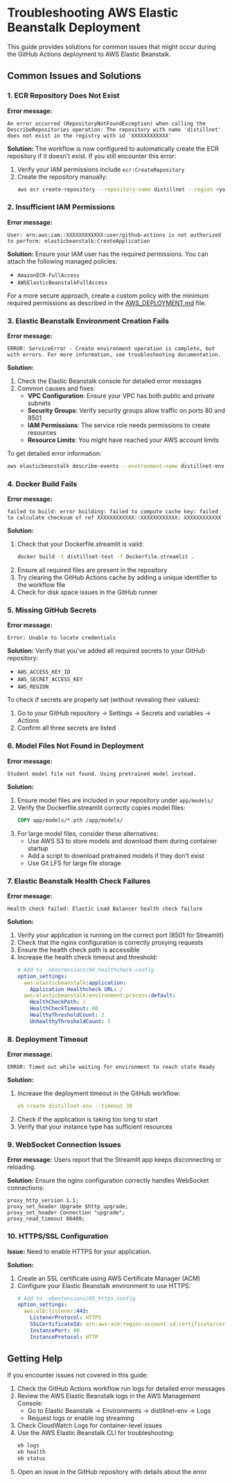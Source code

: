 # Troubleshooting AWS Elastic Beanstalk Deployment

This guide provides solutions for common issues that might occur during the GitHub Actions deployment to AWS Elastic Beanstalk.

## Common Issues and Solutions

### 1. ECR Repository Does Not Exist

**Error message:**
```
An error occurred (RepositoryNotFoundException) when calling the DescribeRepositories operation: The repository with name 'distillnet' does not exist in the registry with id 'XXXXXXXXXXXX'
```

**Solution:**
The workflow is now configured to automatically create the ECR repository if it doesn't exist. If you still encounter this error:

1. Verify your IAM permissions include `ecr:CreateRepository`
2. Create the repository manually:
   ```bash
   aws ecr create-repository --repository-name distillnet --region <your-region>
   ```

### 2. Insufficient IAM Permissions

**Error message:**
```
User: arn:aws:iam::XXXXXXXXXXXX:user/github-actions is not authorized to perform: elasticbeanstalk:CreateApplication
```

**Solution:**
Ensure your IAM user has the required permissions. You can attach the following managed policies:
- `AmazonECR-FullAccess`
- `AWSElasticBeanstalkFullAccess`

For a more secure approach, create a custom policy with the minimum required permissions as described in the [AWS_DEPLOYMENT.md](../../AWS_DEPLOYMENT.md) file.

### 3. Elastic Beanstalk Environment Creation Fails

**Error message:**
```
ERROR: ServiceError - Create environment operation is complete, but with errors. For more information, see troubleshooting documentation.
```

**Solution:**
1. Check the Elastic Beanstalk console for detailed error messages
2. Common causes and fixes:
   - **VPC Configuration**: Ensure your VPC has both public and private subnets
   - **Security Groups**: Verify security groups allow traffic on ports 80 and 8501
   - **IAM Permissions**: The service role needs permissions to create resources
   - **Resource Limits**: You might have reached your AWS account limits

To get detailed error information:
```bash
aws elasticbeanstalk describe-events --environment-name distillnet-env --region <your-region>
```

### 4. Docker Build Fails

**Error message:**
```
failed to build: error building: failed to compute cache key: failed to calculate checksum of ref XXXXXXXXXXXX::XXXXXXXXXXXX: XXXXXXXXXXXX
```

**Solution:**
1. Check that your Dockerfile.streamlit is valid:
   ```bash
   docker build -t distillnet-test -f Dockerfile.streamlit .
   ```
2. Ensure all required files are present in the repository
3. Try clearing the GitHub Actions cache by adding a unique identifier to the workflow file
4. Check for disk space issues in the GitHub runner

### 5. Missing GitHub Secrets

**Error message:**
```
Error: Unable to locate credentials
```

**Solution:**
Verify that you've added all required secrets to your GitHub repository:
- `AWS_ACCESS_KEY_ID`
- `AWS_SECRET_ACCESS_KEY`
- `AWS_REGION`

To check if secrets are properly set (without revealing their values):
1. Go to your GitHub repository → Settings → Secrets and variables → Actions
2. Confirm all three secrets are listed

### 6. Model Files Not Found in Deployment

**Error message:**
```
Student model file not found. Using pretrained model instead.
```

**Solution:**
1. Ensure model files are included in your repository under `app/models/`
2. Verify the Dockerfile.streamlit correctly copies model files:
   ```dockerfile
   COPY app/models/*.pth /app/models/
   ```
3. For large model files, consider these alternatives:
   - Use AWS S3 to store models and download them during container startup
   - Add a script to download pretrained models if they don't exist
   - Use Git LFS for large file storage

### 7. Elastic Beanstalk Health Check Failures

**Error message:**
```
Health check failed: Elastic Load Balancer health check failure
```

**Solution:**
1. Verify your application is running on the correct port (8501 for Streamlit)
2. Check that the nginx configuration is correctly proxying requests
3. Ensure the health check path is accessible
4. Increase the health check timeout and threshold:
   ```yaml
   # Add to .ebextensions/04_healthcheck.config
   option_settings:
     aws:elasticbeanstalk:application:
       Application Healthcheck URL: /
     aws:elasticbeanstalk:environment:process:default:
       HealthCheckPath: /
       HealthCheckTimeout: 60
       HealthyThresholdCount: 2
       UnhealthyThresholdCount: 5
   ```

### 8. Deployment Timeout

**Error message:**
```
ERROR: Timed out while waiting for environment to reach state Ready
```

**Solution:**
1. Increase the deployment timeout in the GitHub workflow:
   ```yaml
   eb create distillnet-env --timeout 30
   ```
2. Check if the application is taking too long to start
3. Verify that your instance type has sufficient resources

### 9. WebSocket Connection Issues

**Error message:**
Users report that the Streamlit app keeps disconnecting or reloading.

**Solution:**
Ensure the nginx configuration correctly handles WebSocket connections:
```
proxy_http_version 1.1;
proxy_set_header Upgrade $http_upgrade;
proxy_set_header Connection "upgrade";
proxy_read_timeout 86400;
```

### 10. HTTPS/SSL Configuration

**Issue:**
Need to enable HTTPS for your application.

**Solution:**
1. Create an SSL certificate using AWS Certificate Manager (ACM)
2. Configure your Elastic Beanstalk environment to use HTTPS:
   ```yaml
   # Add to .ebextensions/05_https.config
   option_settings:
     aws:elb:listener:443:
       ListenerProtocol: HTTPS
       SSLCertificateId: arn:aws:acm:region:account-id:certificate/certificate-id
       InstancePort: 80
       InstanceProtocol: HTTP
   ```

## Getting Help

If you encounter issues not covered in this guide:

1. Check the GitHub Actions workflow run logs for detailed error messages
2. Review the AWS Elastic Beanstalk logs in the AWS Management Console:
   - Go to Elastic Beanstalk → Environments → distillnet-env → Logs
   - Request logs or enable log streaming
3. Check CloudWatch Logs for container-level issues
4. Use the AWS Elastic Beanstalk CLI for troubleshooting:
   ```bash
   eb logs
   eb health
   eb status
   ```
5. Open an issue in the GitHub repository with details about the error 